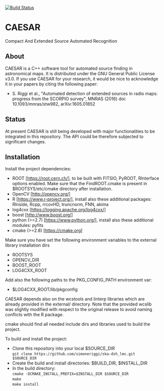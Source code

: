 [![Build Status](http://jenkins.oact.inaf.it:8080/buildStatus/icon?job=SKA/CAESAR)](http://jenkins.oact.inaf.it:8080/job/SKA/CAESAR)

# CAESAR

Compact And Extended Source Automated Recognition

## **About**  
CAESAR is a C++ software tool for automated source finding in astronomical maps. 
It is distributed under the GNU General Public License v3.0. 
If you use CAESAR for your research, it would be nice to acknowledge it in your papers by citing the following paper:

* S. Riggi et al., "Automated detection of extended sources in radio maps:
progress from the SCORPIO survey", MNRAS (2016) doi: 10.1093/mnras/stw982, arXiv:1605.01852

## **Status**
At present CAESAR is still being developed with major functionalities to be integrated in this repository. The API could be therefore subjected to significant changes. 

## **Installation**  
Install the project dependencies:  
* ROOT [https://root.cern.ch/], to be built with FITSIO, PyROOT, RInterface options enabled. Make sure that the FindROOT.cmake is present in $ROOTSYS/etc/cmake directory after installation.
* OpenCV [http://opencv.org/]
* R [https://www.r-project.org/], install also these additional packages: RInside, Rcpp, rrcovHD, truncnorm, FNN, akima
* log4cxx [https://logging.apache.org/log4cxx/]
* boost [http://www.boost.org/]
* python (>=2.7) [https://www.python.org/], install also these additional modules: pyfits
* cmake (>=2.8) [https://cmake.org]  
  
Make sure you have set the following environment variables to the external library installation dirs 
* ROOTSYS
* OPENCV_DIR
* BOOST_ROOT
* LOG4CXX_ROOT

Add also the following paths to the PKG_CONFIG_PATH environment var: 
* $LOG4CXX_ROOT/lib/pkgconfig  

CAESAR depends also on the wcstools and linterp libraries which are already provided in the external/ directory. Note that the provided wcslib was slightly modified with respect to the original release to avoid naming conflicts with the R package.

cmake should find all needed include dirs and libraries used to build the project.

To build and install the project:

* Clone this repository into your local $SOURCE_DIR  
  ```git clone https://github.com/simoneriggi/ska-dsh_lmc.git $SOURCE_DIR```
* Create the build and install directories: $BUILD_DIR, $INSTALL_DIR  
* In the build directory:  
  ```cmake -DCMAKE_INSTALL_PREFIX=$INSTALL_DIR $SOURCE_DIR```  
  ```make```  
  ```make install```  
  
